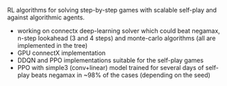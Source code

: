 RL algorithms for solving step-by-step games with scalable self-play
and against algorithmic agents.

* working on connectx deep-learning solver which could beat negamax,
  n-step lookahead (3 and 4 steps) and monte-carlo algorithms (all are
  implemented in the tree)
* GPU connectX implementation
* DDQN and PPO implementations suitable for the self-play games
* PPO with simple3 (conv+linear) model trained for several days of
  self-play beats negamax in ~98% of the cases (depending on the seed)
